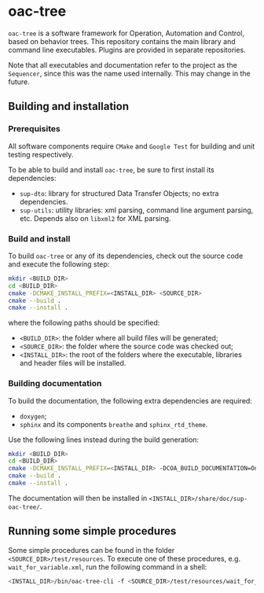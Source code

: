 # oac-tree

`oac-tree` is a software framework for Operation, Automation and Control, based on behavior trees. This repository contains the main library and command line executables. Plugins are provided in separate repositories.

Note that all executables and documentation refer to the project as the `Sequencer`, since this was the name used internally. This may change in the future.

## Building and installation

### Prerequisites

All software components require `CMake` and `Google Test` for building and unit testing respectively.

To be able to build and install `oac-tree`, be sure to first install its dependencies:

* `sup-dto`: library for structured Data Transfer Objects; no extra dependencies.
* `sup-utils`: utility libraries: xml parsing, command line argument parsing, etc. Depends also on `libxml2` for XML parsing.

### Build and install

To build `oac-tree` or any of its dependencies, check out the source code and execute the following step:

```bash
mkdir <BUILD_DIR>
cd <BUILD_DIR>
cmake -DCMAKE_INSTALL_PREFIX=<INSTALL_DIR> <SOURCE_DIR>
cmake --build .
cmake --install .
```

where the following paths should be specified:

* `<BUILD_DIR>`: the folder where all build files will be generated;
* `<SOURCE_DIR>`: the folder where the source code was checked out;
* `<INSTALL_DIR>`: the root of the folders where the executable, libraries and header files will be installed.

### Building documentation

To build the documentation, the following extra dependencies are required:

* `doxygen`;
* `sphinx` and its components `breathe` and `sphinx_rtd_theme`.

Use the following lines instead during the build generation:

```bash
mkdir <BUILD_DIR>
cd <BUILD_DIR>
cmake -DCMAKE_INSTALL_PREFIX=<INSTALL_DIR> -DCOA_BUILD_DOCUMENTATION=On <SOURCE_DIR>
cmake --build .
cmake --install .
```

The documentation will then be installed in `<INSTALL_DIR>/share/doc/sup-oac-tree/`.

## Running some simple procedures

Some simple procedures can be found in the folder `<SOURCE_DIR>/test/resources`. To execute one of these procedures, e.g. `wait_for_variable.xml`, run the following command in a shell:

```bash
<INSTALL_DIR>/bin/oac-tree-cli -f <SOURCE_DIR>/test/resources/wait_for_variable.xml
```
